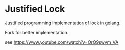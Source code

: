 # Justified Lock
Justified programming implementation of lock in golang.

Fork for better implementation.

see https://www.youtube.com/watch?v=OrQ9swvm_VA

